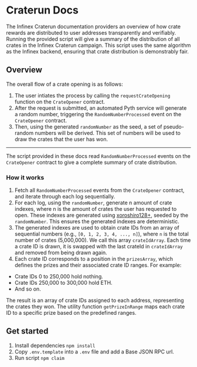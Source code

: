 # Craterun Docs
The Infinex Craterun documentation providers an overview of how crate rewards are distributed to user addresses transparently and verifiably. Running the provided script will give a summary of the distribution of all crates in the Infinex Craterun campaign. This script uses the same algorithm as the Infinex backend, ensuring that crate distribution is demonstrably fair.

## Overview
The overall flow of a crate opening is as follows:
1. The user intiates the process by calling the `requestCrateOpening` function on the `CrateOpener` contract.
2. After the request is submitted, an automated Pyth service will generate a random number, triggering the `RandomNumberProcessed` event on the `CrateOpener` contract.
3. Then, using the generated `randomNumber` as the seed, a set of pseudo-random numbers will be derived. This set of numbers will be used to draw the crates that the user has won.

---

The script provided in these docs read `RandomNumberProcessed` events on the `CrateOpener` contract to give a complete summary of crate distribution.
### How it works
1. Fetch all `RandomNumberProcessed` events from the `CrateOpener` contract, and iterate through each log sequentially.
2. For each log, using the `randomNumber`, generate n amount of crate indexes, where n is the amount of crates the user has requested to open. These indexes are generated using [xoroshiro128+](https://xorshift.di.unimi.it/xoroshiro128plus.c), seeded by the `randomNumber`. This ensures the generated indexes are deterministic.
3. The generated indexes are used to obtain crate IDs from an array of sequential numbers (e.g., `[0, 1, 2, 3, 4, ..., n]`), where `n` is the total number of crates (5,000,000). We call this array `crateIdArray`. Each time a crate ID is drawn, it is swapped with the last crateId in `crateIdArray` and removed from being drawn again.
4.  Each crate ID corresponds to a position in the `prizesArray`, which defines the prizes and their associated crate ID ranges. 
For example:
- Crate IDs 0 to 250,000 hold nothing.
- Crate IDs 250,000 to 300,000 hold ETH.
- And so on.

The result is an array of crate IDs assigned to each address, representing the crates they won. The utility function `getPrizeInRange` maps each crate ID to a specific prize based on the predefined ranges.


## Get started
1. Install dependencies
`npm install` 
2. Copy `.env.template` into a `.env` file and add a Base JSON RPC url.
3. Run script
 `npm claim`